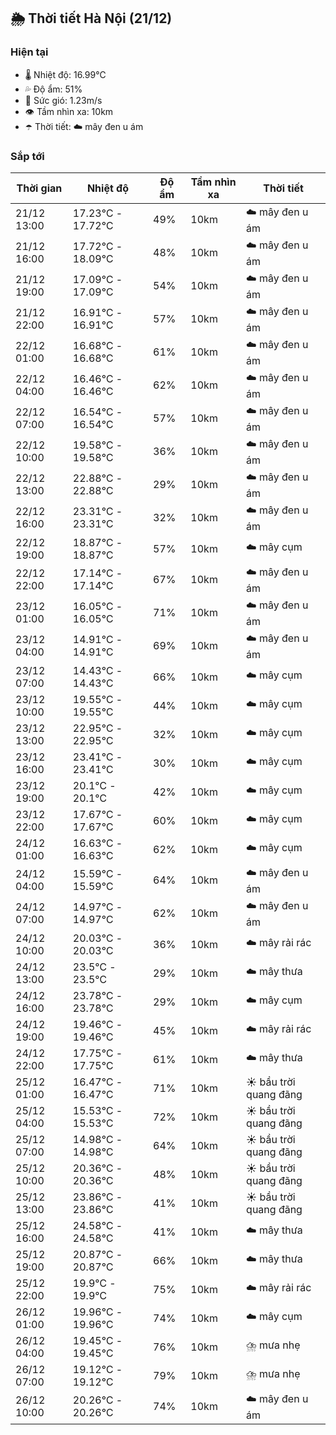 ## 🌦️ Thời tiết Hà Nội (21/12)

### Hiện tại

- 🌡️ Nhiệt độ: 16.99℃
- 💦 Độ ẩm: 51%
- 💨 Sức gió: 1.23m/s
- 👁️ Tầm nhìn xa: 10km
- ☂️ Thời tiết: ☁️ mây đen u ám

### Sắp tới

| Thời gian | Nhiệt độ | Độ ẩm | Tầm nhìn xa | Thời tiết |
| --- | --- | --- | --- | --- |
| 21/12 13:00 | 17.23℃ - 17.72℃ | 49% | 10km | ☁️ mây đen u ám |
| 21/12 16:00 | 17.72℃ - 18.09℃ | 48% | 10km | ☁️ mây đen u ám |
| 21/12 19:00 | 17.09℃ - 17.09℃ | 54% | 10km | ☁️ mây đen u ám |
| 21/12 22:00 | 16.91℃ - 16.91℃ | 57% | 10km | ☁️ mây đen u ám |
| 22/12 01:00 | 16.68℃ - 16.68℃ | 61% | 10km | ☁️ mây đen u ám |
| 22/12 04:00 | 16.46℃ - 16.46℃ | 62% | 10km | ☁️ mây đen u ám |
| 22/12 07:00 | 16.54℃ - 16.54℃ | 57% | 10km | ☁️ mây đen u ám |
| 22/12 10:00 | 19.58℃ - 19.58℃ | 36% | 10km | ☁️ mây đen u ám |
| 22/12 13:00 | 22.88℃ - 22.88℃ | 29% | 10km | ☁️ mây đen u ám |
| 22/12 16:00 | 23.31℃ - 23.31℃ | 32% | 10km | ☁️ mây đen u ám |
| 22/12 19:00 | 18.87℃ - 18.87℃ | 57% | 10km | ☁️ mây cụm |
| 22/12 22:00 | 17.14℃ - 17.14℃ | 67% | 10km | ☁️ mây đen u ám |
| 23/12 01:00 | 16.05℃ - 16.05℃ | 71% | 10km | ☁️ mây đen u ám |
| 23/12 04:00 | 14.91℃ - 14.91℃ | 69% | 10km | ☁️ mây đen u ám |
| 23/12 07:00 | 14.43℃ - 14.43℃ | 66% | 10km | ☁️ mây cụm |
| 23/12 10:00 | 19.55℃ - 19.55℃ | 44% | 10km | ☁️ mây cụm |
| 23/12 13:00 | 22.95℃ - 22.95℃ | 32% | 10km | ☁️ mây cụm |
| 23/12 16:00 | 23.41℃ - 23.41℃ | 30% | 10km | ☁️ mây cụm |
| 23/12 19:00 | 20.1℃ - 20.1℃ | 42% | 10km | ☁️ mây cụm |
| 23/12 22:00 | 17.67℃ - 17.67℃ | 60% | 10km | ☁️ mây cụm |
| 24/12 01:00 | 16.63℃ - 16.63℃ | 62% | 10km | ☁️ mây cụm |
| 24/12 04:00 | 15.59℃ - 15.59℃ | 64% | 10km | ☁️ mây đen u ám |
| 24/12 07:00 | 14.97℃ - 14.97℃ | 62% | 10km | ☁️ mây đen u ám |
| 24/12 10:00 | 20.03℃ - 20.03℃ | 36% | 10km | ☁️ mây rải rác |
| 24/12 13:00 | 23.5℃ - 23.5℃ | 29% | 10km | ☁️ mây thưa |
| 24/12 16:00 | 23.78℃ - 23.78℃ | 29% | 10km | ☁️ mây cụm |
| 24/12 19:00 | 19.46℃ - 19.46℃ | 45% | 10km | ☁️ mây rải rác |
| 24/12 22:00 | 17.75℃ - 17.75℃ | 61% | 10km | ☁️ mây thưa |
| 25/12 01:00 | 16.47℃ - 16.47℃ | 71% | 10km | ☀️ bầu trời quang đãng |
| 25/12 04:00 | 15.53℃ - 15.53℃ | 72% | 10km | ☀️ bầu trời quang đãng |
| 25/12 07:00 | 14.98℃ - 14.98℃ | 64% | 10km | ☀️ bầu trời quang đãng |
| 25/12 10:00 | 20.36℃ - 20.36℃ | 48% | 10km | ☀️ bầu trời quang đãng |
| 25/12 13:00 | 23.86℃ - 23.86℃ | 41% | 10km | ☀️ bầu trời quang đãng |
| 25/12 16:00 | 24.58℃ - 24.58℃ | 41% | 10km | ☁️ mây thưa |
| 25/12 19:00 | 20.87℃ - 20.87℃ | 66% | 10km | ☁️ mây thưa |
| 25/12 22:00 | 19.9℃ - 19.9℃ | 75% | 10km | ☁️ mây rải rác |
| 26/12 01:00 | 19.96℃ - 19.96℃ | 74% | 10km | ☁️ mây cụm |
| 26/12 04:00 | 19.45℃ - 19.45℃ | 76% | 10km | ⛈️ mưa nhẹ |
| 26/12 07:00 | 19.12℃ - 19.12℃ | 79% | 10km | ⛈️ mưa nhẹ |
| 26/12 10:00 | 20.26℃ - 20.26℃ | 74% | 10km | ☁️ mây đen u ám |
